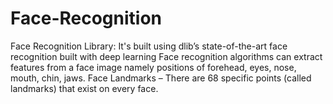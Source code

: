 # Face-Recognition
Face Recognition Library:
It's built using dlib’s state-of-the-art face recognition built with deep learning
Face recognition algorithms can extract features from a face image namely positions of forehead, eyes, nose, mouth, chin, jaws. 
Face Landmarks – There are 68 specific points (called landmarks) that exist on every face.
